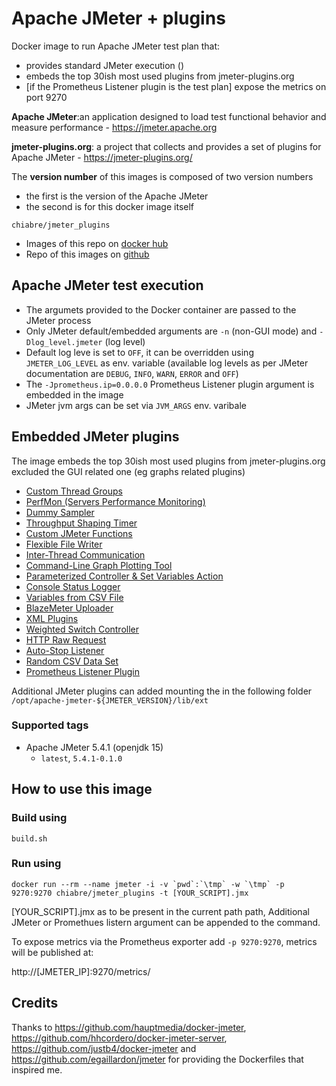 # Apache JMeter + plugins 
Docker image to run Apache JMeter test plan that:
* provides standard JMeter execution ()
* embeds the top 30ish most used plugins from jmeter-plugins.org
* [if the Prometheus Listener plugin is the test plan] expose the metrics on port 9270

**Apache JMeter**:an application designed to load test functional behavior and measure performance - https://jmeter.apache.org

**jmeter-plugins.org**: a project that collects and provides a set of plugins for Apache JMeter - https://jmeter-plugins.org/

The **version number** of this images is composed of two version numbers
  * the first is the version of the Apache JMeter 
  * the second is for this docker image itself

`chiabre/jmeter_plugins`

* Images of this repo on [docker hub](https://hub.docker.com/repository/docker/chiabre/jmeter_plugins)
* Repo of this images on [github](https://github.com/chiabre/jmeter_plugins)

## Apache JMeter test execution

* The argumets provided to the Docker container are passed to the JMeter process 
* Only JMeter default/embedded arguments are `-n` (non-GUI mode) and `-Dlog_level.jmeter` (log level)
* Default log leve is set to `OFF`, it can be overridden using `JMETER_LOG_LEVEL` as env. variable (available log levels as per JMeter documentation are `DEBUG`, `INFO`, `WARN`, `ERROR` and `OFF`)
* The `-Jprometheus.ip=0.0.0.0` Prometheus Listener plugin argument is embedded in the image
* JMeter jvm args can be set via `JVM_ARGS` env. varibale

## Embedded JMeter plugins

The image embeds the top 30ish most used plugins from jmeter-plugins.org excluded the GUI related one (eg graphs related plugins)

* [Custom Thread Groups](https://jmeter-plugins.org/?search=jpgc-casutg)
* [PerfMon (Servers Performance Monitoring)](https://jmeter-plugins.org/?search=jpgc-perfmon)
* [Dummy Sampler](https://jmeter-plugins.org/?search=jpgc-dummy)
* [Throughput Shaping Timer](https://jmeter-plugins.org/?search=jpgc-tst)
* [Custom JMeter Functions](https://jmeter-plugins.org/?search=jpgc-functions)
* [Flexible File Writer](https://jmeter-plugins.org/?search=jpgc-ffw)
* [Inter-Thread Communication](https://jmeter-plugins.org/?search=jpgc-fifo)
* [Command-Line Graph Plotting Tool](https://jmeter-plugins.org/?search=jpgc-cmd)
* [Parameterized Controller & Set Variables Action](https://jmeter-plugins.org/?search=jpgc-prmctl)
* [Console Status Logger](https://jmeter-plugins.org/?search=jpgc-csl)
* [Variables from CSV File](https://jmeter-plugins.org/?search=jpgc-csvars)
* [BlazeMeter Uploader](https://jmeter-plugins.org/?search=jpgc-sense)
* [XML Plugins](https://jmeter-plugins.org/?search=jpgc-xml)
* [Weighted Switch Controller](https://jmeter-plugins.org/?search=jpgc-wsc)
* [HTTP Raw Request](https://jmeter-plugins.org/?search=jpgc-httpraw)
* [Auto-Stop Listener](https://jmeter-plugins.org/?search=jpgc-autostop)
* [Random CSV Data Set](https://jmeter-plugins.org/?search=bzm-random-csv)
* [Prometheus Listener Plugin](https://jmeter-plugins.org/?search=jmeter-prometheus)

Additional JMeter plugins can added mounting the in the following folder `/opt/apache-jmeter-${JMETER_VERSION}/lib/ext`

### Supported tags

* Apache JMeter 5.4.1 (openjdk 15)
   * `latest`, `5.4.1-0.1.0`

## How to use this image

### Build using

```console
build.sh
```

### Run using

```console
docker run --rm --name jmeter -i -v `pwd`:`\tmp` -w `\tmp` -p 9270:9270 chiabre/jmeter_plugins -t [YOUR_SCRIPT].jmx
```

[YOUR_SCRIPT].jmx as to be present in the current path path, Additional JMeter or Promethues listern argument can be appended to the command.

To expose metrics via the Prometheus exporter add `-p 9270:9270`, metrics will be published at:

http://[JMETER_IP]:9270/metrics/

## Credits
Thanks to https://github.com/hauptmedia/docker-jmeter, https://github.com/hhcordero/docker-jmeter-server, https://github.com/justb4/docker-jmeter and https://github.com/egaillardon/jmeter for providing the Dockerfiles that inspired me. 
